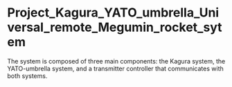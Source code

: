# Project_Kagura_YATO_umbrella_Universal_remote_Megumin_rocket_sytem
The system is composed of three main components: the Kagura system, the YATO-umbrella system, and a transmitter controller that communicates with both systems.
